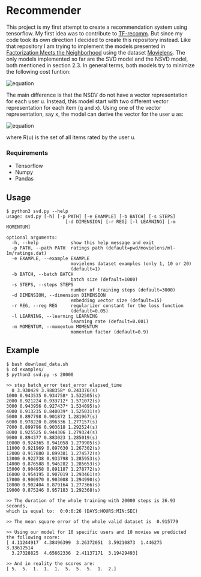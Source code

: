 # Recommender

This project is my first attempt to create a recommendation system using tensorflow. My first idea was to contribute to [TF-recomm](https://github.com/songgc/TF-recomm). But since my code took its own direction I decided to create this repository instead. Like that repository I am trying to implement the models presented in [Factorization Meets the Neighborhood](http://www.cs.rochester.edu/twiki/pub/Main/HarpSeminar/Factorization_Meets_the_Neighborhood-_a_Multifaceted_Collaborative_Filtering_Model.pdf) using the dataset [Movielens](http://grouplens.org/datasets/movielens/). The only models implemented so far are the SVD model and the NSVD model, both mentioned in section 2.3. In general terms, both models try to minimize the following cost funtion:

![equation](http://www.sciweavers.org/tex2img.php?eq=min_%7Bp_%7B%2A%7D%2Cq_%7B%2A%7D%2Cb_%7B%2A%7D%7D%20%5Csum_%7B%28u%2Ci%29%20%5Cin%20K%7D%28r_%7Bui%7D%20-%5Cmu%20-b_%7Bu%7D%20-b_%7Bi%7D%20-p_%7Bu%7D%5E%7BT%7Dq_%7Bi%7D%29%5E%7B2%7D%20%2B%20%5Clambda_%7B3%7D%28%7C%7Cp_%7Bu%7D%7C%7C%5E%7B2%7D%20%2B%20%7C%7Cq_%7Bi%7D%7C%7C%5E%7B2%7D%20%2B%20b_%7Bu%7D%5E%7B2%7D%20%2B%20b_%7Bi%7D%5E%7B2%7D%29&bc=White&fc=Black&im=jpg&fs=12&ff=arev&edit=0[/img])

The main difference is that the NSDV do not have a vector representation for each user u. Instead, this model start with two different vector representation for each item (q and x). Using one of the vector representation, say x, the model can derive the vector for the user u as:

![equation](http://www.sciweavers.org/tex2img.php?eq=p_%7Bu%7D%20%3D%20%5Cfrac%7B%5Csum_%7Bj%20%5Cin%20R%28u%29%7D%20x_j%7D%7B%5Csqrt%7B%7CR%28u%29%7C%7D%7D%20%20&bc=White&fc=Black&im=jpg&fs=12&ff=arev&edit=0[/img])

where R(u) is the set of all items rated by the user u.

### Requirements
* Tensorflow 
* Numpy
* Pandas 

## Usage

```
$ python3 svd.py --help
usage: svd.py [-h] [-p PATH] [-e EXAMPLE] [-b BATCH] [-s STEPS]
                      [-d DIMENSION] [-r REG] [-l LEARNING] [-m MOMENTUM]

optional arguments:
  -h, --help            show this help message and exit
  -p PATH, --path PATH  ratings path (default=pwd/movielens/ml-1m/ratings.dat)
  -e EXAMPLE, --example EXAMPLE
                        movielens dataset examples (only 1, 10 or 20)
                        (default=1)
  -b BATCH, --batch BATCH
                        batch size (default=1000)
  -s STEPS, --steps STEPS
                        number of training steps (default=3000)
  -d DIMENSION, --dimension DIMENSION
                        embedding vector size (default=15)
  -r REG, --reg REG     regularizer constant for the loss function
                        (default=0.05)
  -l LEARNING, --learning LEARNING
                        learning rate (default=0.001)
  -m MOMENTUM, --momentum MOMENTUM
                        momentum factor (default=0.9)

```


## Example

```
$ bash download_data.sh
$ cd examples/
$ python3 svd.py -s 20000

>> step batch_error test_error elapsed_time
  0 3.930429 3.988358* 0.243376(s)
1000 0.943535 0.934758* 1.532505(s)
2000 0.921224 0.933712* 1.571072(s)
3000 0.943956 0.927437* 1.534095(s)
4000 0.913235 0.840039* 1.525031(s)
5000 0.897798 0.901872 1.281967(s)
6000 0.978220 0.896336 1.277157(s)
7000 0.899796 0.903618 1.292524(s)
8000 0.925525 0.944306 1.279324(s)
9000 0.894377 0.883023 1.285019(s)
10000 0.924365 0.941058 1.279905(s)
11000 0.921969 0.897630 1.267302(s)
12000 0.917880 0.899381 1.274572(s)
13000 0.922738 0.933798 1.285953(s)
14000 0.876588 0.946282 1.285653(s)
15000 0.904958 0.891187 1.278772(s)
16000 0.954195 0.907019 1.293461(s)
17000 0.900970 0.903008 1.294990(s)
18000 0.902404 0.879164 1.277366(s)
19000 0.875246 0.957183 1.292368(s)
 
>> The duration of the whole training with 20000 steps is 26.93 seconds,
which is equal to:  0:0:0:26 (DAYS:HOURS:MIN:SEC)

>> The mean square error of the whole valid dataset is  0.915779

>> Using our model for 10 specific users and 10 movies we predicted the following score:
[ 4.11244917  4.38496399  3.26372051  3.59210873  1.446275    3.33612514
  3.27328825  4.65662336  2.41137171  3.19429493]

>> And in reality the scores are:
[ 5.  5.  1.  1.  1.  5.  5.  5.  1.  2.]

```
